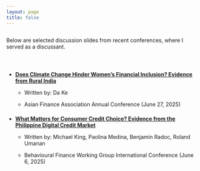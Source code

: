 ```yaml
---
layout: page
title: false
---
```



<div style="margin-bottom: 4.0em;margin-top: 2.0em;font-size: 1em">
  Below are selected discussion slides from recent conferences, where I served as a discussant.
</div>

<ul>
  <li>
   <div style="margin-bottom: 1em;margin-top: 1em">
  <a href="../assets/pdf/Discussion_Ke_AsianFA.pdf"><b>Does Climate Change Hinder Women’s Financial Inclusion? Evidence from
Rural India</b></a>
  </div>
  </li>
 
   <ul>
      <li>
        <div style="margin-bottom: 1em;margin-top: 0.5em;">
         Written by: Da Ke
        </div>
      </li>
        <li>
        <div style="margin-bottom: 1em;margin-top: 0.5em;">
         Asian Finance Association Annual Conference (June 27, 2025)
        </div>
      </li>
    </ul>
     <li>
   <div style="margin-bottom: 1em;margin-top: 1.5em">
  <a href="../assets/pdf/Discussion_King_et_al_BFWG.pdf"><b>What Matters for Consumer Credit Choice? Evidence from the Philippine Digital Credit Market</b></a>
  </div>
  </li>
   <ul>
      <li>
        <div style="margin-bottom: 1em;margin-top: 0.5em;">
         Written by: Michael King, Paolina Medina, Benjamin Radoc, Roland Umanan
        </div>
      </li>
        <li>
        <div style="margin-bottom: 1em;margin-top: 0.5em;">
         Behavioural Finance Working Group International Conference (June 6, 2025)
        </div>
      </li>
    </ul>
</ul>
 
